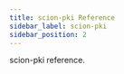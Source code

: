 ```yaml
---
title: scion-pki Reference
sidebar_label: scion-pki
sidebar_position: 2
---
```


scion-pki reference.
